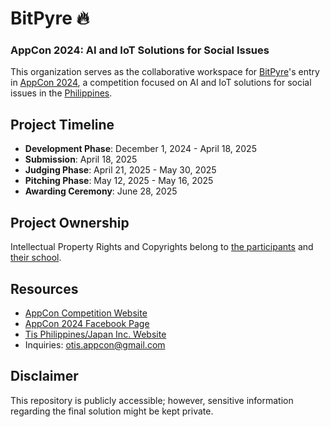 # BitPyre 🔥
### AppCon 2024: AI and IoT Solutions for Social Issues
This organization serves as the collaborative workspace for [BitPyre](https://github.com/bit-pyre)'s entry in [AppCon 2024](https://www.facebook.com/AppCon2024), a competition focused on AI and IoT solutions for social issues in the [Philippines](https://en.wikipedia.org/wiki/Philippines).

## Project Timeline

- **Development Phase**: December 1, 2024 - April 18, 2025
- **Submission**: April 18, 2025
- **Judging Phase**: April 21, 2025 - May 30, 2025
- **Pitching Phase**: May 12, 2025 - May 16, 2025
- **Awarding Ceremony**: June 28, 2025


## Project Ownership

Intellectual Property Rights and Copyrights belong to [the participants](https://github.com/orgs/bit-pyre/people) and [their school](https://www.hau.edu.ph/).

## Resources

- [AppCon Competition Website](https://appcon.otisphilippines.tech/)
- [AppCon 2024 Facebook Page](https://www.facebook.com/AppCon2024)
- [Tis Philippines/Japan Inc. Website](https://www.otismanila.com)
- Inquiries: [otis.appcon@gmail.com](mailto:otis.appcon@gmail.com)
  
## Disclaimer

This repository is publicly accessible; however, sensitive information regarding the final solution might be kept private.

